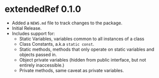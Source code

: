# extendedRef 0.1.0

* Added a `NEWS.md` file to track changes to the package.
* Initial Release.
* Includes support for:
    * Static Variables, variables common to all instances of a class
    * Class Constants, a.k.a `static const`.
    * Static methods, methods that only operate on static variables and objects passed in.
    * Object private variables (hidden from public interface, but not entirely inaccessible.)
    * Private methods, same caveat as private variables.
